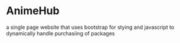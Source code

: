 # AnimeHub
a single page website that uses bootstrap for stying and javascript to dynamically handle purchasiing of packages
